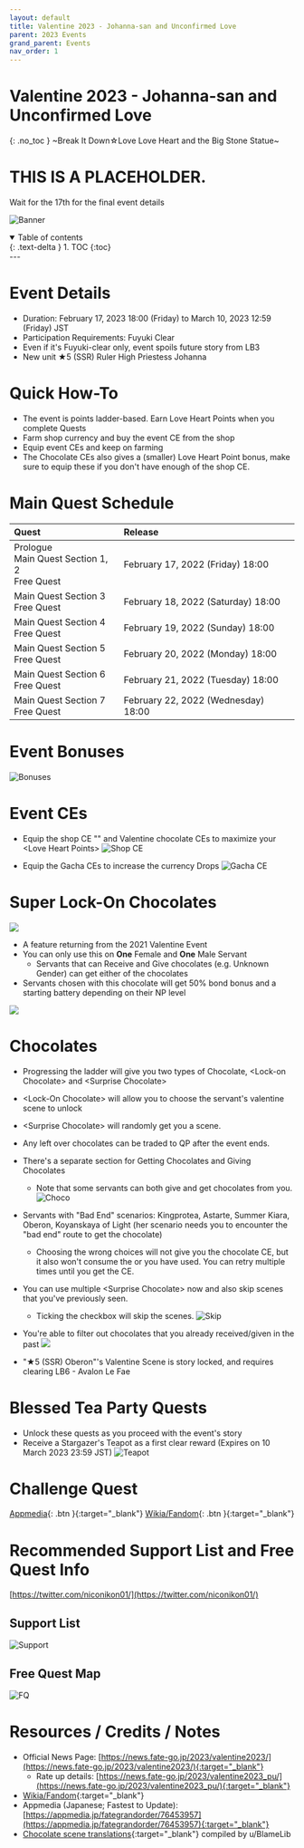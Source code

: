 ```yaml
---
layout: default
title: Valentine 2023 - Johanna-san and Unconfirmed Love
parent: 2023 Events
grand_parent: Events
nav_order: 1
---
```

# Valentine 2023 - Johanna-san and Unconfirmed Love
{: .no_toc }
~Break It Down☆Love Love Heart and the Big Stone Statue~

# THIS IS A PLACEHOLDER.
Wait for the 17th for the final event details

![Banner](https://news.fate-go.jp/wp-content/uploads/2023/valentine2023_full_mynxl/top_banner.png)

<details open markdown="block">
  <summary>
    Table of contents
  </summary>
  {: .text-delta }
1. TOC
{:toc}
</details>
---

# Event Details
- Duration: February 17, 2023 18:00 (Friday) to March 10, 2023 12:59 (Friday) JST
- Participation Requirements: Fuyuki Clear
- Even if it's Fuyuki-clear only, event spoils future story from LB3
- New unit ★5 (SSR) Ruler High Priestess Johanna

# Quick How-To
- The event is points ladder-based. Earn Love Heart Points when you complete Quests
- Farm shop currency and buy the event CE from the shop
- Equip event CEs and keep on farming
- The Chocolate CEs also gives a (smaller) Love Heart Point bonus, make sure to equip these if you don't have enough of the shop CE.

# Main Quest Schedule

| Quest | Release |
| :-- | :-- |
| Prologue<br/>Main Quest Section 1, 2<br/>Free Quest | February 17, 2022 (Friday) 18:00 |
| Main Quest Section 3<br/>Free Quest | February 18, 2022 (Saturday) 18:00 |
| Main Quest Section 4<br/>Free Quest | February 19, 2022 (Sunday) 18:00 |
| Main Quest Section 5<br/>Free Quest | February 20, 2022 (Monday) 18:00 |
| Main Quest Section 6<br/>Free Quest | February 21, 2022 (Tuesday) 18:00 |
| Main Quest Section 7<br/>Free Quest | February 22, 2022 (Wednesday) 18:00 |

# Event Bonuses
![Bonuses]()

# Event CEs
- Equip the shop CE "" and Valentine chocolate CEs to maximize your &lt;Love Heart Points&gt;
![Shop CE](https://news.fate-go.jp/wp-content/uploads/2023/valentine2023_full_mynxl/info_image_07.png)

- Equip the Gacha CEs to increase the currency Drops
![Gacha CE](https://news.fate-go.jp/wp-content/uploads/2023/valentine2023_full_mynxl/info_image_09.png)

# Super Lock-On Chocolates

![](https://news.fate-go.jp/wp-content/uploads/2023/valentine2023_full_mynxl/info_item_02.png)

- A feature returning from the 2021 Valentine Event
- You can only use this on **One** Female and **One** Male Servant
  - Servants that can Receive and Give chocolates (e.g. Unknown Gender) can get either of the chocolates
- Servants chosen with this chocolate will get 50% bond bonus and a starting battery depending on their NP level

![](https://news.fate-go.jp/wp-content/uploads/2023/valentine2023_full_mynxl/info_image_04.png)
  
# Chocolates
- Progressing the ladder will give you two types of Chocolate, &lt;Lock-on Chocolate&gt; and &lt;Surprise Chocolate&gt;
- &lt;Lock-On Chocolate&gt; will allow you to choose the servant's valentine scene to unlock
- &lt;Surprise Chocolate&gt; will randomly get you a scene.
- Any left over chocolates can be traded to QP after the event ends.
- There's a separate section for Getting Chocolates and Giving Chocolates
    - Note that some servants can both give and get chocolates from you.
![Choco](https://news.fate-go.jp/wp-content/uploads/2022/valentine2022_full_mxzlw/info_image_01.png)

- Servants with "Bad End" scenarios: Kingprotea, Astarte, Summer Kiara, Oberon, Koyanskaya of Light (her scenario needs you to encounter the "bad end" route to get the chocolate)
    - Choosing the wrong choices will not give you the chocolate CE, but it also won't consume the <Lock-on Chocolate> or <Surprise Chocolate> you have used. You can retry multiple times until you get the CE.
- You can use multiple &lt;Surprise Chocolate&gt; now and also skip scenes that you've previously seen.
    - Ticking the checkbox will skip the scenes.
![Skip](https://news.fate-go.jp/wp-content/uploads/2022/valentine2022_full_mxzlw/info_image_03.png)
  
- You're able to filter out chocolates that you already received/given in the past
![](https://news.fate-go.jp/wp-content/uploads/2023/valentine2023_full_mynxl/info_image_03.png)

- "★5 (SSR) Oberon"'s Valentine Scene is story locked, and requires clearing LB6 - Avalon Le Fae

# Blessed Tea Party Quests
- Unlock these quests as you proceed with the event's story
- Receive a Stargazer's Teapot as a first clear reward (Expires on 10 March 2023 23:59 JST)
![Teapot](https://news.fate-go.jp/wp-content/uploads/2023/valentine2023_full_mynxl/info_item_03.png)

# Challenge Quest
[Appmedia](){: .btn }{:target="_blank"}
[Wikia/Fandom](https://fategrandorder.fandom.com/wiki/Valentine_2023/Challenge_Quest){: .btn }{:target="_blank"}

# Recommended Support List and Free Quest Info
[https://twitter.com/niconikon01/](https://twitter.com/niconikon01/)

## Support List

![Support]()

## Free Quest Map

![FQ]()

# Resources / Credits / Notes

- Official News Page: [https://news.fate-go.jp/2023/valentine2023/](https://news.fate-go.jp/2023/valentine2023/){:target="_blank"}
    - Rate up details: [https://news.fate-go.jp/2023/valentine2023_pu/](https://news.fate-go.jp/2023/valentine2023_pu/){:target="_blank"}
- [Wikia/Fandom](https://fategrandorder.fandom.com/wiki/Valentine_2023){:target="_blank"}
- Appmedia (Japanese; Fastest to Update): [https://appmedia.jp/fategrandorder/76453957](https://appmedia.jp/fategrandorder/76453957){:target="_blank"}
- [Chocolate scene translations](https://redd.it/1140etc){:target="_blank"} compiled by u/BlameLib